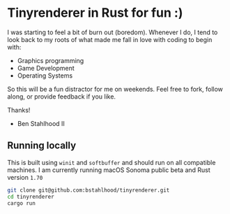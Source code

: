 # Tinyrenderer in Rust for fun :)

I was starting to feel a bit of burn out (boredom). Whenever I do, I tend to look
back to my roots of what made me fall in love with coding to begin with:

* Graphics programming
* Game Development
* Operating Systems

So this will be a fun distractor for me on weekends. Feel free to fork, follow
along, or provide feedback if you like.


Thanks!

- Ben Stahlhood II


## Running locally

This is built using `winit` and `softbuffer` and should run on all compatible machines. I am currently running macOS Sonoma public beta and Rust version `1.70`


```bash
git clone git@github.com:bstahlhood/tinyrenderer.git
cd tinyrenderer
cargo run
```
